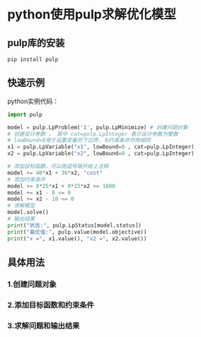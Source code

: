 # python使用pulp求解优化模型

## pulp库的安装

```shell
pip install pulp
```

## 快速示例

python实例代码：  

```python
import pulp

model = pulp.LpProblem('1', pulp.LpMinimize) # 创建问题对象
# 创建设计参数 ， 其中 cat=pulp.LpInteger 表示设计参数为整数
# lowBound=0用于设置变量的下边界，与约束条件作用相同
x1 = pulp.LpVariable("x1", lowBound=0 , cat=pulp.LpInteger)
x2 = pulp.LpVariable("x2", lowBound=0 , cat=pulp.LpInteger)

# 添加目标函数，可以用逗号隔开给上注释
model += 40*x1 + 36*x2, "cost"
# 添加约束条件
model += 8*25*x1 + 8*15*x2 >= 1800
model += x1 - 8 <= 0
model += x2 - 10 <= 0
# 求解模型
model.solve()
# 输出结果
print("状态:", pulp.LpStatus[model.status])
print("最优值:", pulp.value(model.objective))
print("x =", x1.value(), "x2 =", x2.value())
```

## 具体用法

### 1.创建问题对象

### 2.添加目标函数和约束条件

### 3.求解问题和输出结果